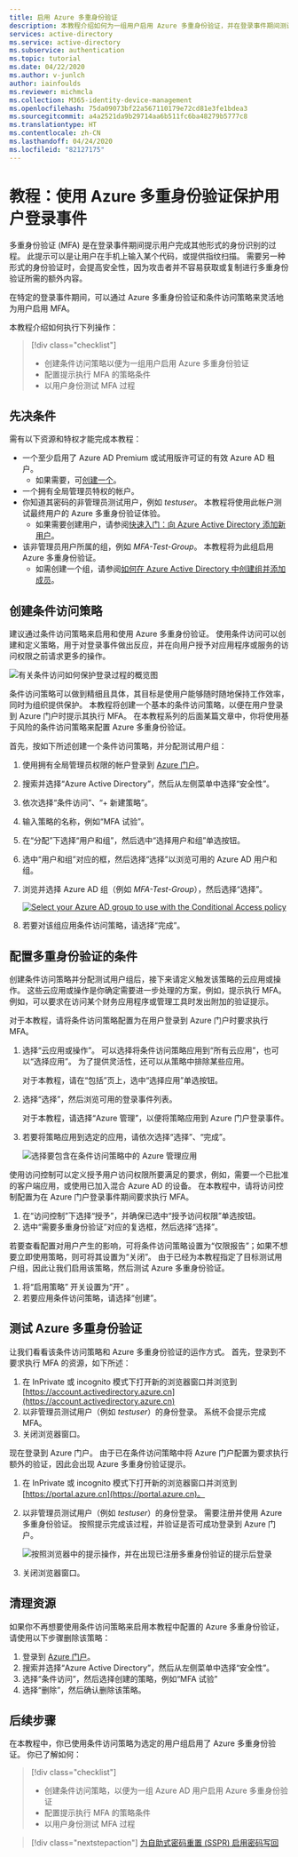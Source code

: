 ```yaml
---
title: 启用 Azure 多重身份验证
description: 本教程介绍如何为一组用户启用 Azure 多重身份验证，并在登录事件期间测试第二因素提示。
services: active-directory
ms.service: active-directory
ms.subservice: authentication
ms.topic: tutorial
ms.date: 04/22/2020
ms.author: v-junlch
author: iainfoulds
ms.reviewer: michmcla
ms.collection: M365-identity-device-management
ms.openlocfilehash: 75da09073bf22a567110179e72cd81e3fe1bdea3
ms.sourcegitcommit: a4a2521da9b29714aa6b511fc6ba48279b5777c8
ms.translationtype: HT
ms.contentlocale: zh-CN
ms.lasthandoff: 04/24/2020
ms.locfileid: "82127175"
---
```

# <a name="tutorial-secure-user-sign-in-events-with-azure-multi-factor-authentication"></a>教程：使用 Azure 多重身份验证保护用户登录事件

多重身份验证 (MFA) 是在登录事件期间提示用户完成其他形式的身份识别的过程。 此提示可以是让用户在手机上输入某个代码，或提供指纹扫描。 需要另一种形式的身份验证时，会提高安全性，因为攻击者并不容易获取或复制进行多重身份验证所需的额外内容。

在特定的登录事件期间，可以通过 Azure 多重身份验证和条件访问策略来灵活地为用户启用 MFA。

本教程介绍如何执行下列操作：

> [!div class="checklist"]
> * 创建条件访问策略以便为一组用户启用 Azure 多重身份验证
> * 配置提示执行 MFA 的策略条件
> * 以用户身份测试 MFA 过程

## <a name="prerequisites"></a>先决条件

需有以下资源和特权才能完成本教程：

* 一个至少启用了 Azure AD Premium 或试用版许可证的有效 Azure AD 租户。
    * 如果需要，可[创建一个](https://www.azure.cn/pricing/1rmb-trial)。
* 一个拥有全局管理员特权的帐户。 
* 你知道其密码的非管理员测试用户，例如 *testuser*。 本教程将使用此帐户测试最终用户的 Azure 多重身份验证体验。
    * 如果需要创建用户，请参阅[快速入门：向 Azure Active Directory 添加新用户](../add-users-azure-active-directory.md)。
* 该非管理员用户所属的组，例如 *MFA-Test-Group*。 本教程将为此组启用 Azure 多重身份验证。
    * 如需创建一个组，请参阅[如何在 Azure Active Directory 中创建组并添加成员](../active-directory-groups-create-azure-portal.md)。

## <a name="create-a-conditional-access-policy"></a>创建条件访问策略

建议通过条件访问策略来启用和使用 Azure 多重身份验证。 使用条件访问可以创建和定义策略，用于对登录事件做出反应，并在向用户授予对应用程序或服务的访问权限之前请求更多的操作。

![有关条件访问如何保护登录过程的概览图](./media/tutorial-enable-azure-mfa/conditional-access-overview.png)

条件访问策略可以做到精细且具体，其目标是使用户能够随时随地保持工作效率，同时为组织提供保护。 本教程将创建一个基本的条件访问策略，以便在用户登录到 Azure 门户时提示其执行 MFA。 在本教程系列的后面某篇文章中，你将使用基于风险的条件访问策略来配置 Azure 多重身份验证。

首先，按如下所述创建一个条件访问策略，并分配测试用户组：

1. 使用拥有全局管理员权限的帐户登录到 [Azure 门户](https://portal.azure.cn)。 
1. 搜索并选择“Azure Active Directory”，然后从左侧菜单中选择“安全性”。  
1. 依次选择“条件访问”、“+ 新建策略”。  
1. 输入策略的名称，例如“MFA 试验”。 
1. 在“分配”下选择“用户和组”，然后选中“选择用户和组”单选按钮。   
1. 选中“用户和组”对应的框，然后选择“选择”以浏览可用的 Azure AD 用户和组。  
1. 浏览并选择 Azure AD 组（例如 *MFA-Test-Group*），然后选择“选择”。 

    [![](./media/tutorial-enable-azure-mfa/select-group-for-conditional-access-cropped.png "Select your Azure AD group to use with the Conditional Access policy")](./media/tutorial-enable-azure-mfa/select-group-for-conditional-access.png#lightbox)

1. 若要对该组应用条件访问策略，请选择“完成”。 

## <a name="configure-the-conditions-for-multi-factor-authentication"></a>配置多重身份验证的条件

创建条件访问策略并分配测试用户组后，接下来请定义触发该策略的云应用或操作。 这些云应用或操作是你确定需要进一步处理的方案，例如，提示执行 MFA。 例如，可以要求在访问某个财务应用程序或管理工具时发出附加的验证提示。

对于本教程，请将条件访问策略配置为在用户登录到 Azure 门户时要求执行 MFA。

1. 选择“云应用或操作”。  可以选择将条件访问策略应用到“所有云应用”，也可以“选择应用”。   为了提供灵活性，还可以从策略中排除某些应用。

    对于本教程，请在“包括”页上，选中“选择应用”单选按钮。  

1. 选择“选择”，然后浏览可用的登录事件列表。 

    对于本教程，请选择“Azure 管理”，以便将策略应用到 Azure 门户登录事件。 

1. 若要将策略应用到选定的应用，请依次选择“选择”、“完成”。  

    ![选择要包含在条件访问策略中的 Azure 管理应用](./media/tutorial-enable-azure-mfa/select-azure-management-app.png)

使用访问控制可以定义授予用户访问权限所要满足的要求，例如，需要一个已批准的客户端应用，或使用已加入混合 Azure AD 的设备。 在本教程中，请将访问控制配置为在 Azure 门户登录事件期间要求执行 MFA。

1. 在“访问控制”下选择“授予”，并确保已选中“授予访问权限”单选按钮。   
1. 选中“需要多重身份验证”对应的复选框，然后选择“选择”。  

若要查看配置对用户产生的影响，可将条件访问策略设置为“仅限报告”；如果不想要立即使用策略，则可将其设置为“关闭”。   由于已经为本教程指定了目标测试用户组，因此让我们启用该策略，然后测试 Azure 多重身份验证。

1. 将“启用策略”  开关设置为“开”  。
1. 若要应用条件访问策略，请选择“创建”。 

## <a name="test-azure-multi-factor-authentication"></a>测试 Azure 多重身份验证

让我们看看该条件访问策略和 Azure 多重身份验证的运作方式。 首先，登录到不要求执行 MFA 的资源，如下所述：

1. 在 InPrivate 或 incognito 模式下打开新的浏览器窗口并浏览到 [https://account.activedirectory.azure.cn](https://account.activedirectory.azure.cn)
1. 以非管理员测试用户（例如 *testuser*）的身份登录。 系统不会提示完成 MFA。
1. 关闭浏览器窗口。

现在登录到 Azure 门户。 由于已在条件访问策略中将 Azure 门户配置为要求执行额外的验证，因此会出现 Azure 多重身份验证提示。

1. 在 InPrivate 或 incognito 模式下打开新的浏览器窗口并浏览到 [https://portal.azure.cn](https://portal.azure.cn)。
1. 以非管理员测试用户（例如 *testuser*）的身份登录。 需要注册并使用 Azure 多重身份验证。 按照提示完成该过程，并验证是否可成功登录到 Azure 门户。

    ![按照浏览器中的提示操作，并在出现已注册多重身份验证的提示后登录](./media/tutorial-enable-azure-mfa/azure-multi-factor-authentication-browser-prompt.png)

1. 关闭浏览器窗口。

## <a name="clean-up-resources"></a>清理资源

如果你不再想要使用条件访问策略来启用本教程中配置的 Azure 多重身份验证，请使用以下步骤删除该策略：

1. 登录到 [Azure 门户](https://portal.azure.cn)。
1. 搜索并选择“Azure Active Directory”，然后从左侧菜单中选择“安全性”。  
1. 选择“条件访问”，然后选择创建的策略，例如“MFA 试验”  
1. 选择“删除”，然后确认删除该策略。 

## <a name="next-steps"></a>后续步骤

在本教程中，你已使用条件访问策略为选定的用户组启用了 Azure 多重身份验证。 你已了解如何：

> [!div class="checklist"]
> * 创建条件访问策略，以便为一组 Azure AD 用户启用 Azure 多重身份验证
> * 配置提示执行 MFA 的策略条件
> * 以用户身份测试 MFA 过程

> [!div class="nextstepaction"]
> [为自助式密码重置 (SSPR) 启用密码写回](tutorial-enable-sspr-writeback.md)

